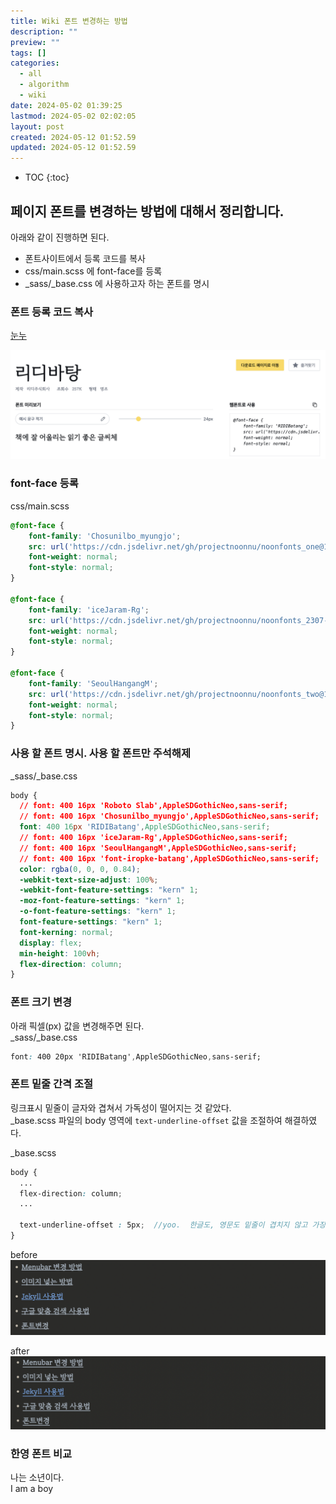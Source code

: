 ```yaml
---
title: Wiki 폰트 변경하는 방법
description: ""
preview: ""
tags: []
categories:
  - all
  - algorithm
  - wiki
date: 2024-05-02 01:39:25
lastmod: 2024-05-02 02:02:05
layout: post
created: 2024-05-12 01:52.59
updated: 2024-05-12 01:52.59
---
```

* TOC
{:toc}

## 페이지 폰트를 변경하는 방법에 대해서 정리합니다. 
아래와 같이 진행하면 된다.
  * 폰트사이트에서 등록 코드를 복사
  * css/main.scss 에 font-face를 등록
  * \_sass/\_base.css 에 사용하고자 하는 폰트를 명시


### 폰트 등록 코드 복사  
[눈누](https://noonnu.cc/)  

![font_code](/assets/font_code.png)  

### font-face 등록  
css/main.scss

```css
@font-face {
    font-family: 'Chosunilbo_myungjo';
    src: url('https://cdn.jsdelivr.net/gh/projectnoonnu/noonfonts_one@1.0/Chosunilbo_myungjo.woff') format('woff');
    font-weight: normal;
    font-style: normal;
}

@font-face {
    font-family: 'iceJaram-Rg';
    src: url('https://cdn.jsdelivr.net/gh/projectnoonnu/noonfonts_2307-2@1.0/iceJaram-Rg.woff2') format('woff2');
    font-weight: normal;
    font-style: normal;
}

@font-face {
    font-family: 'SeoulHangangM';
    src: url('https://cdn.jsdelivr.net/gh/projectnoonnu/noonfonts_two@1.0/SeoulHangangM.woff') format('woff');
    font-weight: normal;
    font-style: normal;
}
```

### 사용 할 폰트 명시. 사용 할 폰트만 주석해제  
\_sass/\_base.css

```css
body {
  // font: 400 16px 'Roboto Slab',AppleSDGothicNeo,sans-serif;
  // font: 400 16px 'Chosunilbo_myungjo',AppleSDGothicNeo,sans-serif;
  font: 400 16px 'RIDIBatang',AppleSDGothicNeo,sans-serif;
  // font: 400 16px 'iceJaram-Rg',AppleSDGothicNeo,sans-serif;
  // font: 400 16px 'SeoulHangangM',AppleSDGothicNeo,sans-serif;
  // font: 400 16px 'font-iropke-batang',AppleSDGothicNeo,sans-serif;
  color: rgba(0, 0, 0, 0.84);
  -webkit-text-size-adjust: 100%;
  -webkit-font-feature-settings: "kern" 1;
  -moz-font-feature-settings: "kern" 1;
  -o-font-feature-settings: "kern" 1;
  font-feature-settings: "kern" 1;
  font-kerning: normal;
  display: flex;
  min-height: 100vh;
  flex-direction: column;
}
```  

### 폰트 크기 변경  
아래 픽셀(px) 값을 변경해주면 된다.  
\_sass/\_base.css

```css
font: 400 20px 'RIDIBatang',AppleSDGothicNeo,sans-serif;
```

### 폰트 밑줄 간격 조절  
링크표시 밑줄이 글자와 겹쳐서 가독성이 떨어지는 것 같았다.  
\_base.scss 파일의 body 영역에 `text-underline-offset` 값을 조절하여 해결하였다.  

\_base.scss
```scss
body {
  ...
  flex-direction: column;
  ...

  text-underline-offset : 5px;  //yoo.  한글도, 영문도 밑줄이 겹치지 않고 가장 보기 좋다
}
```
before  
![before_underline](/assets/before_underline.png)

after  
![after1_underline](/assets/after1_underline.png)  

### 한영 폰트 비교
나는 소년이다.  
I am a boy  




